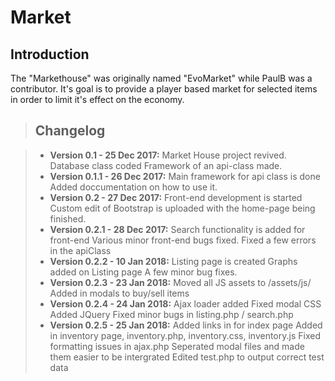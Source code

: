 # Market

## Introduction
The "Markethouse" was originally named "EvoMarket" while PaulB was a contributor.
It's goal is to provide a player based market for selected items in order to limit it's effect on the economy.

> ## Changelog

> - **Version 0.1 - 25 Dec 2017:**
> Market House project revived.
> Database class coded
> Framework of an api-class made.
> - **Version 0.1.1 - 26 Dec 2017:**
> Main framework for api class is done
> Added doccumentation on how to use it.
> - **Version 0.2 - 27 Dec 2017:**
> Front-end development is started
> Custom edit of Bootstrap is uploaded with the home-page being finished.
> - **Version 0.2.1 - 28 Dec 2017:**
> Search functionality is added for front-end
> Various minor front-end bugs fixed.
> Fixed a few errors in the apiClass
> - **Version 0.2.2 - 10 Jan 2018:**
> Listing page is created
> Graphs added on Listing page
> A few minor bug fixes.
> - **Version 0.2.3 - 23 Jan 2018:**
> Moved all JS assets to /assets/js/
> Added in modals to buy/sell items
> - **Version 0.2.4 - 24 Jan 2018:**
> Ajax loader added
> Fixed modal CSS
> Added JQuery
> Fixed minor bugs in listing.php / search.php
> - **Version 0.2.5 - 25 Jan 2018:**
> Added links in for index page
> Added in inventory page, inventory.php, inventory.css, inventory.js
> Fixed formatting issues in ajax.php
> Seperated modal files and made them easier to be intergrated
> Edited test.php to output correct test data
